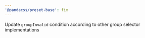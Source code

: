 ```yaml
---
'@pandacss/preset-base': fix
---
```


Update `groupInvalid` condition according to other group selector implementations

